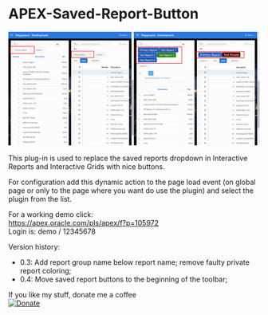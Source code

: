 # APEX-Saved-Report-Button

![Screenshot](https://github.com/rhinterndorfer/APEX-Saved-Report-Button/raw/master/screenshot.png)

This plug-in is used to replace the saved reports dropdown in Interactive Reports and Interactive Grids with nice buttons.

For configuration add this dynamic action to the page load event (on global page or only to the page where you want do use the plugin) and select the plugin from the list.

For a working demo click:  
https://apex.oracle.com/pls/apex/f?p=105972  
Login is: demo / 12345678

Version history:
* 0.3: Add report group name below report name; remove faulty private report coloring;  
* 0.4: Move saved report buttons to the beginning of the toolbar;

If you like my stuff, donate me a coffee  
[![Donate](https://img.shields.io/badge/Donate-PayPal-green.svg)](https://paypal.me/rhinterndorfer)
